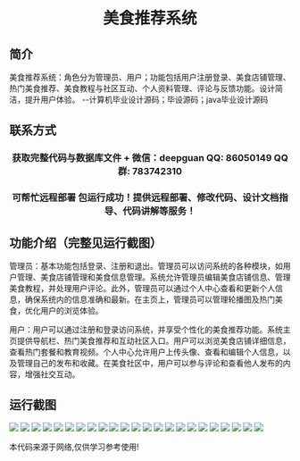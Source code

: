 <p><h1 align="center">美食推荐系统</h1></p>

## 简介
美食推荐系统：角色分为管理员、用户；功能包括用户注册登录、美食店铺管理、热门美食推荐、美食教程与社区互动、个人资料管理、评论与反馈功能。设计简洁，提升用户体验。    --计算机毕业设计源码；毕设源码；java毕业设计源码


## 联系方式
<p><h3 align="center">获取完整代码与数据库文件 + 微信：deepguan QQ: 86050149 QQ群: 783742310</h3></p>
<p><h3 align="center">可帮忙远程部署 包运行成功！提供远程部署、修改代码、设计文档指导、代码讲解等服务！</h3></p>

## 功能介绍（完整见运行截图）
管理员：基本功能包括登录、注册和退出。管理员可以访问系统的各种模块，如用户管理、美食店铺管理和美食信息管理。系统允许管理员编辑美食店铺信息、管理美食教程，并处理用户评论。此外，管理员可以通过个人中心查看和更新个人信息，确保系统内的信息准确和最新。在主页上，管理员可以管理轮播图及热门美食，优化用户的浏览体验。

用户：用户可以通过注册和登录访问系统，并享受个性化的美食推荐功能。系统主页提供导航栏、热门美食推荐和互动社区入口。用户可以浏览美食店铺详细信息，查看热门套餐和教育视频。个人中心允许用户上传头像、查看和编辑个人信息，以及管理自己的发布和收藏。在美食社区中，用户可以参与评论和查看他人发布的内容，增强社交互动。


## 运行截图
![](img/001.jpg)
![](img/002.jpg)
![](img/003.jpg)
![](img/004.jpg)
![](img/005.jpg)
![](img/006.jpg)
![](img/007.jpg)
![](img/008.jpg)
![](img/009.jpg)
![](img/010.jpg)
![](img/011.jpg)
![](img/012.jpg)
![](img/013.jpg)
![](img/014.jpg)
![](img/015.jpg)
![](img/016.jpg)
![](img/017.jpg)
![](img/018.jpg)
![](img/019.jpg)
![](img/020.jpg)
![](img/021.jpg)
![](img/022.jpg)
![](img/023.jpg)

<p>本代码来源于网络,仅供学习参考使用!</p>
